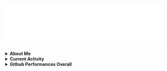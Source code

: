<!-- <img src="https://readme-typing-svg.herokuapp.com?font=Fira+Code&duration=3000&pause=1000&center=true&vCenter=true&width=600&lines=Hi%2C+I+am+Fajar+(NUllsec45);Nice+to+meet+you!;I+am+Newbie+Programmer%2C;GNU%2FLinux+Enthusiast%2C;FOSS%2FFLOSS+Enthusiast%2C+and;+Cyber+Security+Enthusiast." align="center"> <p><img align="center" src="https://github.com/nullsec45/nullsec45/blob/main/github-user-contribution.svg" alt="nullsec45" /></p> -->
<p><img src="https://github.com/nullsec45/nullsec45/blob/main/readmebox.svg" alt="readmebox" />

<details>
  <summary><b>About Me</b></summary>
  <div>
    <p>
      Hi, I'm Fajar. I'm a Newbie Programmer, GNU/Linux Enthusiast, and Cyber Security Enthusiast. I'm
      interested to programming, GNU/Linux, and Cyber Security. I'm using programming language PHP, Javasript, and Golang</p>
  </div>
  
</details>
<details>
  <summary><b>Current Activity</b></summary>

  - 🎓 Study at <a href="https://nurulfikri.ac.id">STT Terpadu Nurul Fikri</a>
  - 🔖 Contributor at <a href="https://blankon.id/">Blank On Linux </a>
</details>
<details>
  <summary><b>Github Performances Overall</b></summary>
  
  <div>
     <p align="center">
        Total Visitors <br>
        <img src="https://profile-counter.glitch.me/nullsec45/count.svg" />
     </p>
     <hr />
     <img alt="Top Language" src="https://github-readme-stats.vercel.app/api/top-langs/?bg_color=00000000&username=nullsec45&langs_count=8,&hide_border=true&title_color=0E98E5&text_color=0E98E5"/><br>
     <img alt="GitHub Stats" src="https://github-readme-stats.vercel.app/api?bg_color=00000000&username=nullsec45&show_icons=true&hide=issues,commits&hide_border=true&icon_color=0E98E5&title_color=0E98E5text_color=0E98E5"/>
   
 </div>
</details>


